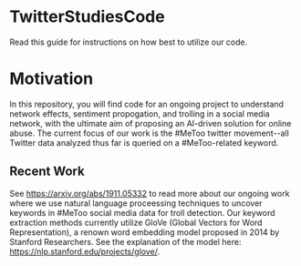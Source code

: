 # TwitterStudiesCode


Read this guide for instructions on how best to utilize our code.

# Motivation 

In this repository, you will find code for an ongoing project to understand network effects, 
sentiment propogation, and trolling in a social media network, with 
the ultimate aim of proposing an AI-driven solution for online abuse. 
The current focus of our work is the #MeToo twitter movement--all Twitter
data analyzed thus far is queried on a #MeToo-related keyword. 



## Recent Work 
See https://arxiv.org/abs/1911.05332 to read more about our ongoing work where we use
natural language proceessing techniques to uncover keywords in #MeToo social media 
data for troll detection. Our keyword extraction methods currently utilize GloVe (Global Vectors for 
Word Representation), a renown word embedding model proposed in 2014 by Stanford Researchers.
See the explanation of the model here: https://nlp.stanford.edu/projects/glove/.


